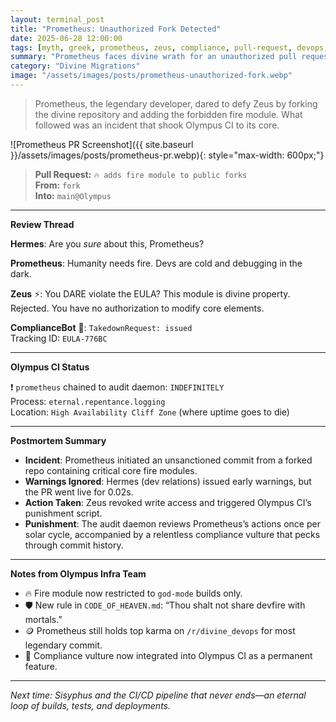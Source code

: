 ```yaml
---
layout: terminal_post
title: "Prometheus: Unauthorized Fork Detected"
date: 2025-06-28 12:00:00
tags: [myth, greek, prometheus, zeus, compliance, pull-request, devops, incident, hermes]
summary: "Prometheus faces divine wrath for an unauthorized pull request, sparking a legendary DevOps incident."
category: "Divine Migrations"
image: "/assets/images/posts/prometheus-unauthorized-fork.webp"
---
```


> Prometheus, the legendary developer, dared to defy Zeus by forking the divine repository and adding the forbidden fire module. What followed was an incident that shook Olympus CI to its core.


![Prometheus PR Screenshot]({{ site.baseurl }}/assets/images/posts/prometheus-pr.webp){: style="max-width: 600px;"}


> **Pull Request:** `🔥 adds fire module to public forks`  
> **From:** `fork`  
> **Into:** `main@Olympus`

---

**Review Thread**

**Hermes**: Are you *sure* about this, Prometheus?

**Prometheus**: Humanity needs fire. Devs are cold and debugging in the dark.

**Zeus** ⚡: You DARE violate the EULA? This module is divine property.  
Rejected. You have no authorization to modify core elements.

**ComplianceBot** 🤖: `TakedownRequest: issued`  
Tracking ID: `EULA-776BC`

---

**Olympus CI Status**

❗ `prometheus` chained to audit daemon: `INDEFINITELY`  
Process: `eternal.repentance.logging`  
Location: `High Availability Cliff Zone` (where uptime goes to die)

---

**Postmortem Summary**

- **Incident**: Prometheus initiated an unsanctioned commit from a forked repo containing critical core fire modules.
- **Warnings Ignored**: Hermes (dev relations) issued early warnings, but the PR went live for 0.02s.
- **Action Taken**: Zeus revoked write access and triggered Olympus CI’s punishment script.
- **Punishment**: The audit daemon reviews Prometheus’s actions once per solar cycle, accompanied by a relentless compliance vulture that pecks through commit history.

---

**Notes from Olympus Infra Team**

- 🔥 Fire module now restricted to `god-mode` builds only.
- 🛡️ New rule in `CODE_OF_HEAVEN.md`: “Thou shalt not share devfire with mortals.”
- 🪙 Prometheus still holds top karma on `/r/divine_devops` for most legendary commit.
- 🦅 Compliance vulture now integrated into Olympus CI as a permanent feature.

---

*Next time: Sisyphus and the CI/CD pipeline that never ends—an eternal loop of builds, tests, and deployments.*